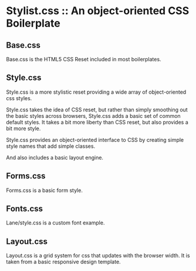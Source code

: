 Stylist.css :: An object-oriented CSS Boilerplate
==========

Base.css
------------

Base.css is the HTML5 CSS Reset included in most boilerplates. 

Style.css
------------

Style.css is a more stylistic reset providing a wide array of object-oriented css styles.

Style.css takes the idea of CSS reset, but rather than simply smoothing out the basic styles across browsers, Style.css adds a basic set of common default styles. It takes a bit more liberty than CSS reset, but also provides a bit more style.

Style.css provides an object-oriented interface to CSS by creating simple style names that add simple classes.

And also includes a basic layout engine.

Forms.css
-------------

Forms.css is a basic form style. 

Fonts.css
-------------

Lane/style.css is a custom font example. 

Layout.css
-------------

Layout.css is a grid system for css that updates with the browser width. It is taken from a basic responsive design template.